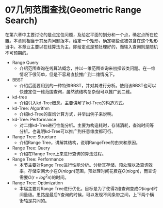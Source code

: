 # 07几何范围查找(Geometric Range Search)

在第六章中主要讨论的是点定位问题，及给定平面的刨分和一个点，确定点所在位置。本章则相当于其反向问题版本，给定一个矩形，确定哪些点被包含在这个矩形当中。本章业主要以在线算法为主，即给定点是预处理好的，而输入查询则是随机不可预期的。

* Range Query
  * 介绍范围查询在线算法概念，并以一维范围查询来初探该类问题。在一维情况下很简单，但是不容易直接推广到二维情况下。
* BBST
  * 介绍后面要用到的一种特殊BBST，并对其进行分析。使用该BBST也可以快速定位一维范围查询，虽然该结构复杂但可以推广到二维。
* kd-tree
  * 介绍引入kd-Tree概念。主要讲解了kd-Tree的构造方式。
* kd-Tree: Algorithm
  * 介绍kd-Tree的查询计算方式，并举出例子来说明。
* kd-Tree: Performance
  * 对二维kd-Tree进行性能分析。主要为构造耗时，存储消耗，查询时间等分析。也说明kd-Tree可以推广到任意维度都可行。
* Range Tree: Structure
  * 介绍Range Tree，讲解其结构，说明RangeTree的由来和原因。
* Range Tree: Query
  * 介绍在Range Tree上来进行查询的算法过程。
* Range Tree: Performance
  * 本节主要对Range Tree进行性能分析。分析其存储，预处理以及查询效率。存储空间大小在$O(nlogn)$范围，预处理时间花费在$O(nlogn)$，而查询需要$O(r+log^2n)$的时间。
* Range Tree: Optimization
  * 本届主要对Range Tree进行优化。目标是为了使得2维查询变成$O(logn)$时间量级。思路是最后Y查询的时候，可以发现不同条带之间，上下两个横街轴是共同的。